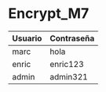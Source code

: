 # Encrypt_M7
| Usuario  | Contraseña |
| ------------- | ------------- |
| marc  | hola  |
| enric | enric123 |
| admin | admin321 |
